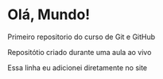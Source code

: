 # Olá, Mundo!
 Primeiro repositorio do curso de Git e GitHub

Repositótio criado durante uma aula ao vivo

Essa linha eu adicionei diretamente no site
